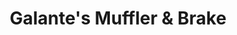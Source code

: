 ---
title: "Galante's Muffler & Brake"
url: /wilmington/galantes-muffler-und-brake/
shop: Autowerkstatt
---